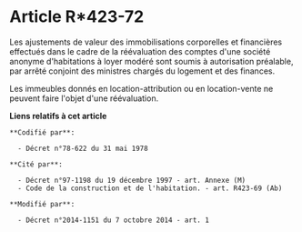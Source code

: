 # Article R*423-72

Les ajustements de valeur des immobilisations corporelles et financières effectués dans le cadre de la réévaluation des
comptes d'une société anonyme d'habitations à loyer modéré sont soumis à autorisation préalable, par arrêté conjoint des
ministres chargés du logement et des finances. 

Les immeubles donnés en location-attribution ou en location-vente ne peuvent faire l'objet d'une réévaluation.

**Liens relatifs à cet article**

	**Codifié par**:

	  - Décret n°78-622 du 31 mai 1978

	**Cité par**:

	  - Décret n°97-1198 du 19 décembre 1997 - art. Annexe (M)
	  - Code de la construction et de l'habitation. - art. R423-69 (Ab)

	**Modifié par**:

	  - Décret n°2014-1151 du 7 octobre 2014 - art. 1
